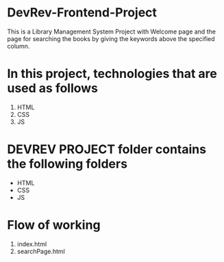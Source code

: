 # DevRev-Frontend-Project

This is a Library Management System Project with Welcome page 
and the page for searching the books by giving the keywords above the specified column.

# In this project, technologies that are used as follows

1.	HTML
2.	CSS
3.	JS

# DEVREV PROJECT folder contains the following folders

- HTML
- CSS
- JS

# Flow of working
1. index.html
2. searchPage.html
